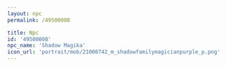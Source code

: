 ```yaml
---
layout: npc
permalink: /49500008

title: Npc
id: '49500008'
npc_name: 'Shadow Magika'
icon_url: 'portrait/mob/21000742_m_shadowfamilymagicianpurple_p.png'
---
```

